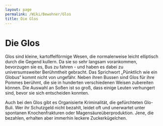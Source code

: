 ```yaml
---
layout: page
permalink: /Wiki/Bewohner/Glos
title: Die Glos
---
```


# Die Glos

Glos sind kleine, kartoffelförmige Wesen, die normalerweise leicht elliptisch durch die Gegend kullern. Da sie so sehr langsam vorankommen, bevorzugen sie es, Bus zu fahren - und haben es dabei zu universumsweiter Berühmtheit gebracht. Das Sprichwort &bdquo;Pünktlich wie ein Globus&ldquo; kommt nicht von ungefähr. Neben ihren Bussen sind Glos für ihre Pommes berühmt, die sie in hunderten verschiedenen Weisen zubereiten können. Die Auswahl an Soßen ist so groß, dass einige Leuten verhungert sind, bevor sie sich entscheiden konnten.

Auch bei den Glos gibt es Organisierte Kriminalität, die gefürchteten Glo-Buli. Wer ihr Schutzgeld nicht bezahlt, leidet oft und unerwartet unter spontanen Knochenfrakturen oder Magensäureüberproduktion. Jene, die bezahlen, erhalten aber immerhin leckere Zuckerkügelchen.

